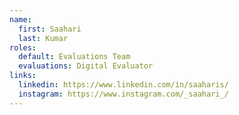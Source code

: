 ```yaml
---
name:
  first: Saahari
  last: Kumar
roles:
  default: Evaluations Team
  evaluations: Digital Evaluator
links:
  linkedin: https://www.linkedin.com/in/saaharis/
  instagram: https://www.instagram.com/_saahari_/
---
```

